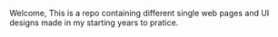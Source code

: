 Welcome, This is a repo containing different single web pages and UI designs made in my starting years to pratice.
